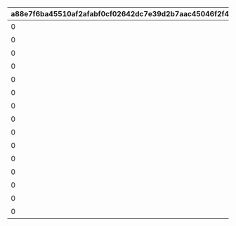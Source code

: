 |a88e7f6ba45510af2afabf0cf02642dc7e39d2b7aac45046f2f43947858f22e9|929bc26c398fc28d2b7a20492418dc6ddde68eb56ac17ee672e4d99d22513c07|2f341ef2501eaac6127e024c085d423a606b727e661420d7bbcb6c1131ce10b7|f71f564a003087db90fb064f007c2dde1ea6d7e3bf3c2f28db3fb99cf4f9004b|e73739cf222898fb2b1d572af3cb9d2186804376666c9c54fbb5feade80795f4|f5a24e406a84120a39799bd140f31ac30eb8e74f4e6356900720753dbad5e20b|ec48cf1672cd2887a990728e51c0d7bebc5e0c31e4a1a03efa8f4d4b58434731|6556880f30e7341b9ab5991753e585bee271ec4a82017373cb2e9a3d07d84a28|0ece0b97679daf992a0d547be824b2fee555bb6136cbc50e842a39eac23b0514|bc975d697a7226ffdd6afb6fe6e65b15c4a8c7aedb8d22a828eada17747cc65a|a3785f6c777546a3f1d6959693cb25c8cadadbebb1f6f00524a35c90fa48f17f|0194f2662be24d7e0eaec24ec648c353a4c5569e5ffeeda8039ab8a60ccc6a0b|fa7a5caf1c8eddf93e8d0b30e9ee4c6f44dedb26db37884289e5aecc93de5715|75888acf3a3190674f7367a12f8f1418faf6d2cdfd1a0e48f72b4c0636b825d8|4c1fdd0ba452e597c0ab9bf85ad6e21c89af064977f7aeb64e9b49d273bec4a3|
| --- | --- | --- | --- | --- | --- | --- | --- | --- | --- | --- | --- | --- | --- | --- |
|0|92407010|924073001|924072001|8|前哨クエスト|6|90|25|92407|0|96|92407020|1|924070100|
|0|92407020|924073002|924072002|8|前哨クエスト|6|90|25|92407|92407010|96|92407030|2|924070200|
|0|92407030|924073003|924072003|8|前哨クエスト|6|90|25|92407|92407020|96|0|3|924070300|
|0|92408010|924083001|924082001|25|前哨クエスト|25|90|25|92408|0|540|92408020|1|924080100|
|0|92408020|924083002|924082002|25|前哨クエスト|25|90|25|92408|92408010|540|92408030|2|924080200|
|0|92408030|924083003|924082003|25|前哨クエスト|25|90|25|92408|92408020|540|0|3|924080300|
|0|92409010|924093001|924092001|25|前哨クエスト|25|90|25|92409|0|540|92409020|1|924090100|
|0|92409020|924093002|924092002|25|前哨クエスト|25|90|25|92409|92409010|540|92409030|2|924090200|
|0|92409030|924093003|924092003|25|前哨クエスト|25|90|25|92409|92409020|540|0|3|924090300|
|0|92410010|924103001|924102001|25|前哨クエスト|25|90|25|92410|0|540|92410020|1|924100100|
|0|92410020|924103002|924102002|25|前哨クエスト|25|90|25|92410|92410010|540|92410030|2|924100200|
|0|92410030|924103003|924102003|25|前哨クエスト|25|90|25|92410|92410020|540|0|3|924100300|
|0|92411010|924113001|924112001|25|前哨クエスト|25|90|25|92411|0|540|92411020|1|924110100|
|0|92411020|924113002|924112002|25|前哨クエスト|25|90|25|92411|92411010|540|92411030|2|924110200|
|0|92411030|924113003|924112003|25|前哨クエスト|25|90|25|92411|92411020|540|0|3|924110300|